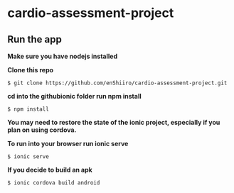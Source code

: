 # cardio-assessment-project

## Run the app

**Make sure you have nodejs installed**

**Clone this repo**

```$ git clone https://github.com/enShiiro/cardio-assessment-project.git```

**cd into the githubionic folder run npm install**

``$ npm install``

**You may need to restore the state of the ionic project, especially if you plan on using cordova.**

**To run into your browser run ionic serve**

``$ ionic serve ``

**If you decide to build an apk**

``$ ionic cordova build android ``
